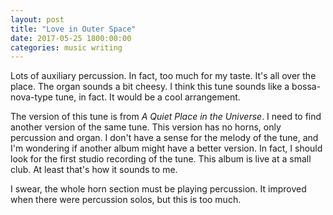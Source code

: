```yaml
---
layout: post
title: "Love in Outer Space"
date: 2017-05-25 1800:00:00
categories: music writing
---
```


Lots of auxiliary percussion. In fact, too much for my taste. It's all over the place. The organ sounds a bit cheesy. I think this tune sounds like a bossa-nova-type tune, in fact. It would be a cool arrangement.

The version of this tune is from *A Quiet Place in the Universe*. I need to find another version of the same tune. This version has no horns, only percussion and organ. I don't have a sense for the melody of the tune, and I'm wondering if another album might have a better version. In fact, I should look for the first studio recording of the tune. This album is live at a small club. At least that's how it sounds to me.

I swear, the whole horn section must be playing percussion. It improved when there were percussion solos, but this is too much.
